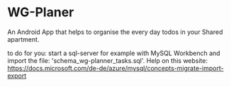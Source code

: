 # WG-Planer
An Android App that helps to organise the every day todos in your Shared apartment.


to do for you:
start a sql-server for example with MySQL Workbench and import the file: 'schema_wg-planner_tasks.sql'. 
Help on this website: https://docs.microsoft.com/de-de/azure/mysql/concepts-migrate-import-export


